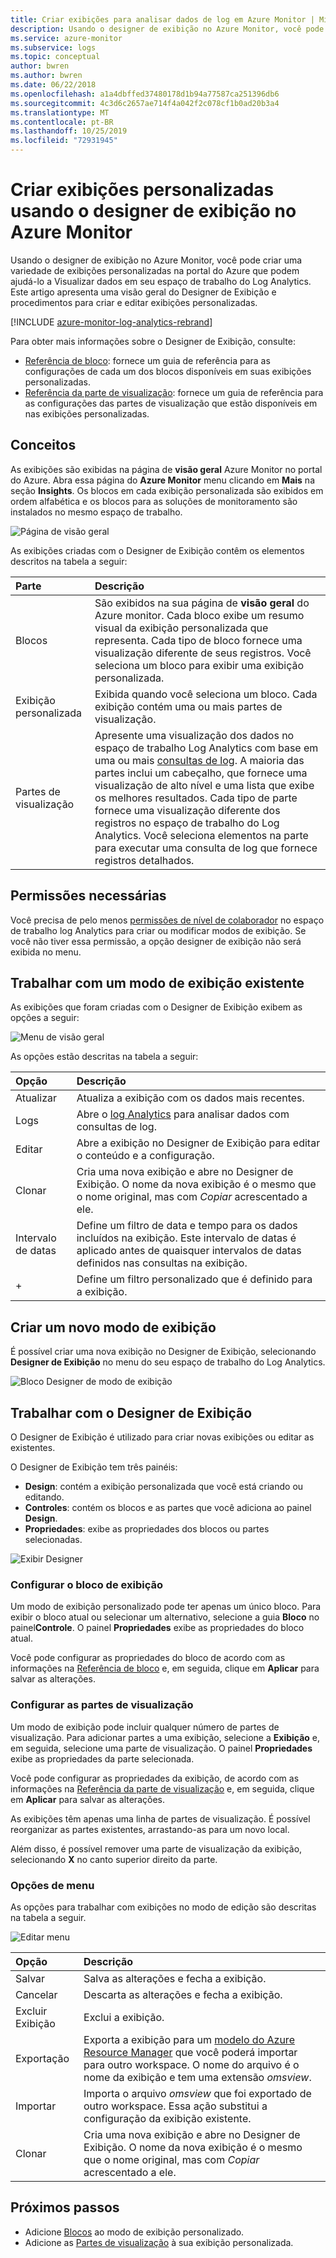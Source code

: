 ```yaml
---
title: Criar exibições para analisar dados de log em Azure Monitor | Microsoft Docs
description: Usando o designer de exibição no Azure Monitor, você pode criar exibições personalizadas que são exibidas na portal do Azure e conter uma variedade de visualizações nos dados no espaço de trabalho Log Analytics. Este artigo contém uma visão geral do Designer de Exibição e apresenta procedimentos para criar e editar exibições personalizadas.
ms.service: azure-monitor
ms.subservice: logs
ms.topic: conceptual
author: bwren
ms.author: bwren
ms.date: 06/22/2018
ms.openlocfilehash: a1a4dbffed37480178d1b94a77587ca251396db6
ms.sourcegitcommit: 4c3d6c2657ae714f4a042f2c078cf1b0ad20b3a4
ms.translationtype: MT
ms.contentlocale: pt-BR
ms.lasthandoff: 10/25/2019
ms.locfileid: "72931945"
---
```

# <a name="create-custom-views-by-using-view-designer-in-azure-monitor"></a>Criar exibições personalizadas usando o designer de exibição no Azure Monitor
Usando o designer de exibição no Azure Monitor, você pode criar uma variedade de exibições personalizadas na portal do Azure que podem ajudá-lo a Visualizar dados em seu espaço de trabalho do Log Analytics. Este artigo apresenta uma visão geral do Designer de Exibição e procedimentos para criar e editar exibições personalizadas.

[!INCLUDE [azure-monitor-log-analytics-rebrand](../../../includes/azure-monitor-log-analytics-rebrand.md)]

Para obter mais informações sobre o Designer de Exibição, consulte:

* [Referência de bloco](view-designer-tiles.md): fornece um guia de referência para as configurações de cada um dos blocos disponíveis em suas exibições personalizadas.
* [Referência da parte de visualização](view-designer-parts.md): fornece um guia de referência para as configurações das partes de visualização que estão disponíveis em nas exibições personalizadas.


## <a name="concepts"></a>Conceitos
As exibições são exibidas na página de **visão geral** Azure Monitor no portal do Azure. Abra essa página do **Azure Monitor** menu clicando em **Mais** na seção **Insights**. Os blocos em cada exibição personalizada são exibidos em ordem alfabética e os blocos para as soluções de monitoramento são instalados no mesmo espaço de trabalho.

![Página de visão geral](media/view-designer/overview-page.png)

As exibições criadas com o Designer de Exibição contêm os elementos descritos na tabela a seguir:

| Parte | Descrição |
|:--- |:--- |
| Blocos | São exibidos na sua página de **visão geral** do Azure monitor. Cada bloco exibe um resumo visual da exibição personalizada que representa. Cada tipo de bloco fornece uma visualização diferente de seus registros. Você seleciona um bloco para exibir uma exibição personalizada. |
| Exibição personalizada | Exibida quando você seleciona um bloco. Cada exibição contém uma ou mais partes de visualização. |
| Partes de visualização | Apresente uma visualização dos dados no espaço de trabalho Log Analytics com base em uma ou mais [consultas de log](../log-query/log-query-overview.md). A maioria das partes inclui um cabeçalho, que fornece uma visualização de alto nível e uma lista que exibe os melhores resultados. Cada tipo de parte fornece uma visualização diferente dos registros no espaço de trabalho do Log Analytics. Você seleciona elementos na parte para executar uma consulta de log que fornece registros detalhados. |

## <a name="required-permissions"></a>Permissões necessárias
Você precisa de pelo menos [permissões de nível de colaborador](manage-access.md#manage-access-using-azure-permissions) no espaço de trabalho log Analytics para criar ou modificar modos de exibição. Se você não tiver essa permissão, a opção designer de exibição não será exibida no menu.


## <a name="work-with-an-existing-view"></a>Trabalhar com um modo de exibição existente
As exibições que foram criadas com o Designer de Exibição exibem as opções a seguir:

![Menu de visão geral](media/view-designer/overview-menu.png)

As opções estão descritas na tabela a seguir:

| Opção | Descrição |
|:--|:--|
| Atualizar   | Atualiza a exibição com os dados mais recentes. | 
| Logs      | Abre o [log Analytics](../log-query/portals.md) para analisar dados com consultas de log. |
| Editar       | Abre a exibição no Designer de Exibição para editar o conteúdo e a configuração.  |
| Clonar      | Cria uma nova exibição e abre no Designer de Exibição. O nome da nova exibição é o mesmo que o nome original, mas com *Copiar* acrescentado a ele. |
| Intervalo de datas | Define um filtro de data e tempo para os dados incluídos na exibição. Este intervalo de datas é aplicado antes de quaisquer intervalos de datas definidos nas consultas na exibição.  |
| +          | Define um filtro personalizado que é definido para a exibição. |


## <a name="create-a-new-view"></a>Criar um novo modo de exibição
É possível criar uma nova exibição no Designer de Exibição, selecionando **Designer de Exibição** no menu do seu espaço de trabalho do Log Analytics.

![Bloco Designer de modo de exibição](media/view-designer/view-designer-tile.png)


## <a name="work-with-view-designer"></a>Trabalhar com o Designer de Exibição
O Designer de Exibição é utilizado para criar novas exibições ou editar as existentes. 

O Designer de Exibição tem três painéis: 
* **Design**: contém a exibição personalizada que você está criando ou editando. 
* **Controles**: contém os blocos e as partes que você adiciona ao painel **Design**. 
* **Propriedades**: exibe as propriedades dos blocos ou partes selecionadas.

![Exibir Designer](media/view-designer/view-designer-screenshot.png)

### <a name="configure-the-view-tile"></a>Configurar o bloco de exibição
Um modo de exibição personalizado pode ter apenas um único bloco. Para exibir o bloco atual ou selecionar um alternativo, selecione a guia **Bloco** no painel**Controle**. O painel **Propriedades** exibe as propriedades do bloco atual. 

Você pode configurar as propriedades do bloco de acordo com as informações na [Referência de bloco](view-designer-tiles.md) e, em seguida, clique em **Aplicar** para salvar as alterações.

### <a name="configure-the-visualization-parts"></a>Configurar as partes de visualização
Um modo de exibição pode incluir qualquer número de partes de visualização. Para adicionar partes a uma exibição, selecione a **Exibição** e, em seguida, selecione uma parte de visualização. O painel **Propriedades** exibe as propriedades da parte selecionada. 

Você pode configurar as propriedades da exibição, de acordo com as informações na [Referência da parte de visualização](view-designer-parts.md) e, em seguida, clique em **Aplicar** para salvar as alterações.

As exibições têm apenas uma linha de partes de visualização. É possível reorganizar as partes existentes, arrastando-as para um novo local.

Além disso, é possível remover uma parte de visualização da exibição, selecionando **X** no canto superior direito da parte.


### <a name="menu-options"></a>Opções de menu
As opções para trabalhar com exibições no modo de edição são descritas na tabela a seguir.

![Editar menu](media/view-designer/edit-menu.png)

| Opção | Descrição |
|:--|:--|
| Salvar        | Salva as alterações e fecha a exibição. |
| Cancelar      | Descarta as alterações e fecha a exibição. |
| Excluir Exibição | Exclui a exibição. |
| Exportação      | Exporta a exibição para um [modelo do Azure Resource Manager](../../azure-resource-manager/resource-group-authoring-templates.md) que você poderá importar para outro workspace. O nome do arquivo é o nome da exibição e tem uma extensão *omsview*. |
| Importar      | Importa o arquivo *omsview* que foi exportado de outro workspace. Essa ação substitui a configuração da exibição existente. |
| Clonar       | Cria uma nova exibição e abre no Designer de Exibição. O nome da nova exibição é o mesmo que o nome original, mas com *Copiar* acrescentado a ele. |

## <a name="next-steps"></a>Próximos passos
* Adicione [Blocos](view-designer-tiles.md) ao modo de exibição personalizado.
* Adicione as [Partes de visualização](view-designer-parts.md) à sua exibição personalizada.
